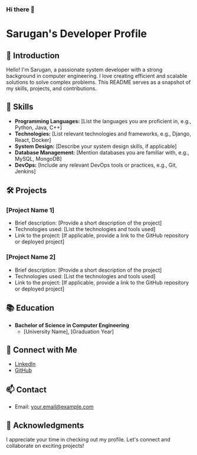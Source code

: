 ### Hi there 👋


# Sarugan's Developer Profile

## 👋 Introduction
Hello! I'm Sarugan, a passionate system developer with a strong background in computer engineering. I love creating efficient and scalable solutions to solve complex problems. This README serves as a snapshot of my skills, projects, and contributions.

## 🚀 Skills
- **Programming Languages:** [List the languages you are proficient in, e.g., Python, Java, C++]
- **Technologies:** [List relevant technologies and frameworks, e.g., Django, React, Docker]
- **System Design:** [Describe your system design skills, if applicable]
- **Database Management:** [Mention databases you are familiar with, e.g., MySQL, MongoDB]
- **DevOps:** [Include any relevant DevOps tools or practices, e.g., Git, Jenkins]

## 🛠️ Projects
### [Project Name 1]
- Brief description: [Provide a short description of the project]
- Technologies used: [List the technologies and tools used]
- Link to the project: [If applicable, provide a link to the GitHub repository or deployed project]

### [Project Name 2]
- Brief description: [Provide a short description of the project]
- Technologies used: [List the technologies and tools used]
- Link to the project: [If applicable, provide a link to the GitHub repository or deployed project]

## 📚 Education
- **Bachelor of Science in Computer Engineering**
  - [University Name], [Graduation Year]

## 🔗 Connect with Me
- [LinkedIn](https://www.linkedin.com/in/your-linkedin-profile)
- [GitHub](https://github.com/your-github-username)

## 📫 Contact
- Email: your.email@example.com

## 🌟 Acknowledgments
I appreciate your time in checking out my profile. Let's connect and collaborate on exciting projects!
